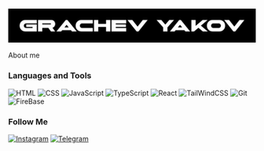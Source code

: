 ![Header](https://github.com/gra4evyakov/gra4evyakov/blob/main/assets/image.png)

About me

### Languages and Tools
![HTML](https://img.shields.io/badge/-HTML-090909?style=for-the-badge&logo=html5)
![CSS](https://img.shields.io/badge/-CSS-090909?style=for-the-badge&logo=css3)
![JavaScript](https://img.shields.io/badge/-JavaScript-090909?style=for-the-badge&logo=JavaScript)
![TypeScript](https://img.shields.io/badge/-TypeScript-090909?style=for-the-badge&logo=TypeScript)
![React](https://img.shields.io/badge/-React-090909?style=for-the-badge&logo=React)
![TailWindCSS](https://img.shields.io/badge/-TailWind-090909?style=for-the-badge&logo=TailWindCSS)
![Git](https://img.shields.io/badge/-Git-090909?style=for-the-badge&logo=Git)
![FireBase](https://img.shields.io/badge/-FireBase-090909?style=for-the-badge&logo=FireBase)

### Follow Me

[![Instagram](https://img.shields.io/badge/-Instagram-090909?style=for-the-badge&logo=Instagram)](https://www.instagram.com/yakov.grachev/)
[![Telegram](https://img.shields.io/badge/-Telegram-090909?style=for-the-badge&logo=Telegram)](https://t.me/grachevyakov)